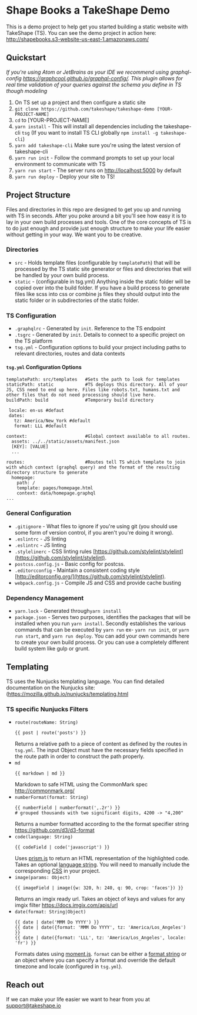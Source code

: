 # Shape Books a TakeShape Demo
This is a demo project to help get you started building a static website with TakeShape (TS). You can see the demo project in action here: http://shapebooks.s3-website-us-east-1.amazonaws.com/


## Quickstart
*If you're using Atom or JetBrains as your IDE we recommend using graphql-config https://graphcool.github.io/graphql-config/. This plugin allows for real time validation of your queries against the schema you define in TS though modeling*
 
1. On TS set up a project and then configure a static site 
2. `git clone https://github.com/takeshape/takeshape-demo [YOUR-PROJECT-NAME]`
3. `cd` to [YOUR-PROJECT-NAME]
4. `yarn install` - This will install all dependencies including the takeshape-cli `tsg` (If you want to install TS CLI globally `npm install -g takeshape-cli`)
5. `yarn add takeshape-cli` Make sure you're using the latest version of takeshape-cli 
6. `yarn run init` - Follow the command prompts to set up your local environment to communicate with TS
7. `yarn run start` -  The server runs on [http://localhost:5000](http://localhost:5000) by default
8. `yarn run deploy` - Deploy your site to TS!

## Project Structure
Files and directories in this repo are designed to get you up and running with TS in seconds. After you poke around a bit you'll see how easy it is to lay in your own build processes and tools. One of the core concepts of TS is to do just enough and provide just enough structure to make your life easier without getting in your way. We want you to be creative. 

### Directories
- `src` - Holds template files (configurable by `templatePath`) that will be processed by the TS static site generator or files and directories that will be handled by your own build process. 
- `static` - (configurable in tsg.yml) Anything inside the static folder will be copied over into the build folder. If you have a build process to generate files like scss into css or combine js files they should output into the static folder or in subdirectories of the static folder.
   
### TS Configuration
- `.graphqlrc` - Generated by `init`. Reference to the TS endpoint
- `.tsgrc` -  Generated by `init`.  Details to connect to a specific project on the TS platform
- `tsg.yml` - Configuration options to build your project including paths to relevant directories, routes and data contexts

#### `tsg.yml` Configuration Options

```
templatePath: src/templates   #Sets the path to look for templates
staticPath: static            #TS deploys this directory. All of your JS, CSS need to end up here. Files like robots.txt, humans.txt and other files that do not need processing should live here.
buildPath: build              #Temporary build directory
 
 locale: en-us #defaut
 dates:
   tz: America/New_York #default
   format: LLL #default

context:                      #Global context available to all routes. 
  assets: ../../static/assets/manifest.json
  [KEY]: [VALUE]
  ...
  
routes:                       #Routes tell TS which template to join with which context (graphql query) and the format of the resulting directory structure to generate
  homepage:
    path: /
    template: pages/homepage.html
    context: data/homepage.graphql
...    
 ```

### General Configuration 
- `.gitignore` - What files to ignore if you're using git (you should use some form of version control, if you aren't you're doing it wrong).
- `.eslintrc` - JS linting
- `.eslintrc` - JS linting
- `.stylelinerc` - CSS linting rules [https://github.com/stylelint/stylelint](https://github.com/stylelint/stylelint).
- `postcss.config.js` - Basic config for postcss.
- `.editorcconfig` - Maintain a consistent coding style [http://editorconfig.org/](https://github.com/stylelint/stylelint).
- `webpack.config.js` - Compile JS and CSS and provide cache busting
 
### Dependency Management
- `yarn.lock` -  Generated through`yarn install`
- `package.json` - Serves two purposes, identifies the packages that will be installed when you run `yarn install`. Secondly establishes the various commands that can be executed by `yarn run` ex- `yarn run init`, or `yarn run start`, and `yarn run deploy`. You can add your own commands here to create your own build process. Or you can use a completely different build system like gulp or grunt.   

## Templating
TS uses the Nunjucks templating language. You can find detailed documentation on the Nunjucks site: (https://mozilla.github.io/nunjucks/templating.html

### TS specific Nunjucks Filters
- `route(routeName: String)`
  ```
  {{ post | route('posts') }}
  ```
  Returns a relative path to a piece of content as defined by the routes in `tsg.yml`. The input Object must have the necessary fields specified in the route path in order to construct the path properly.  
- `md`
  ```
  {{ markdown | md }}
  ```
  Markdown to safe HTML using the CommonMark spec http://commonmark.org/   
- `numberFormat(format: String)`
  ```
  {{ numberField | numberformat(',.2r') }}
  # grouped thousands with two significant digits, 4200 -> "4,200"
  ```
  Returns a number formatted according to the the format specifier string https://github.com/d3/d3-format
- `code(language: String)`
  ```
  {{ codeField | code('javascript') }}
  ```
  Uses [prism.js](http://prismjs.com/) to return an HTML representation of the highlighted code. Takes an optional [language string](http://prismjs.com/#languages-list). You will need to manually include the corresponding [CSS](https://github.com/PrismJS/prism/tree/gh-pages/themes) in your project. 
- `image(params: Object)`
  ```
  {{ imageField | image({w: 320, h: 240, q: 90, crop: 'faces'}) }}
  ```
  Returns an imgix ready url. Takes an object of keys and values for any imgix filter https://docs.imgix.com/apis/url
- `date(format: String|Object)`
  ```
  {{ date | date('MMM Do YYYY') }}
  {{ date | date({format: 'MMM Do YYYY', tz: 'America/Los_Angeles') }}
  {{ date | date({format: 'LLL', tz: 'America/Los_Angeles', locale: 'fr') }}
  ```
  Formats dates using [moment.js](https://momentjs.com/). `format` can be either a [format string](https://momentjs.com/docs/#/displaying/format/) or an object where you can specify a format and override the default timezone and locale (configured in `tsg.yml`).


## Reach out
If we can make your life easier we want to hear from you at [support@takeshape.io](mailto:support@takeshape.io)
